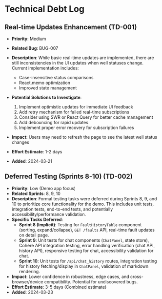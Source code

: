 # Technical Debt Log

## Real-time Updates Enhancement (TD-001)
- **Priority**: Medium
- **Related Bug**: BUG-007
- **Description**: While basic real-time updates are implemented, there are still inconsistencies in the UI updates when well statuses change. Current implementation includes:
  - Case-insensitive status comparisons
  - React.memo optimization
  - Improved state management
  
- **Potential Solutions to Investigate**:
  1. Implement optimistic updates for immediate UI feedback
  2. Add retry mechanism for failed real-time subscriptions
  3. Consider using SWR or React Query for better cache management
  4. Add debouncing for rapid updates
  5. Implement proper error recovery for subscription failures
  
- **Impact**: Users may need to refresh the page to see the latest well status changes
- **Effort Estimate**: 1-2 days
- **Added**: 2024-03-21

## Deferred Testing (Sprints 8-10) (TD-002)
- **Priority**: Low (Demo app focus)
- **Related Sprints**: 8, 9, 10
- **Description**: Formal testing tasks were deferred during Sprints 8, 9, and 10 to prioritize core functionality for the demo. This includes unit tests, integration tests, end-to-end tests, and potentially accessibility/performance validation.
- **Specific Tasks Deferred**: 
  - **Sprint 8 (Implicit)**: Testing for `FaultHistoryTable` component (sorting, expand/collapse), `GET /faults` API, real-time fault updates on detail page.
  - **Sprint 9**: Unit tests for chat components (`ChatPanel`, state store), Cohere API integration testing, error handling verification (chat API, history API), responsive testing for chat, accessibility validation for chat.
  - **Sprint 10**: Unit tests for `/api/chat_history` routes, integration testing for history fetching/display in `ChatPanel`, validation of markdown rendering.
- **Impact**: Lower confidence in robustness, edge cases, and cross-browser/device compatibility. Potential for undiscovered bugs.
- **Effort Estimate**: 3-5 days (Combined estimate)
- **Added**: 2024-03-23
